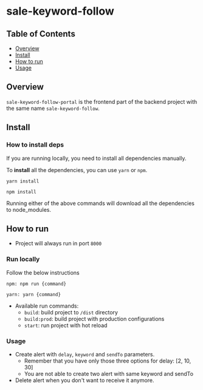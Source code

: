 # sale-keyword-follow

## Table of Contents

- [Overview](#overview)
- [Install](#install)
- [How to run](#how-to-run)
- [Usage](#usage)

## Overview
`sale-keyword-follow-portal` is the frontend part of the backend project with the same name `sale-keyword-follow`.

<a id="#install"></a>
## Install

### How to install deps
If you are running locally, you need to install all dependencies manually.

To **install** all the dependencies, you can use `yarn` or `npm`.

```yarn
yarn install
```
```npm
npm install
```

Running either of the above commands will download all the dependencies to node_modules.

<a id="how-to-run"></a>
## How to run
- Project will always run in port `8000`

### Run locally
Follow the below instructions 

```
npm: npm run {command}
```

```
yarn: yarn {command}
```

- Available run commands:
  - `build`: build project to `/dist` directory
  - `build:prod`: build project with production configurations
  - `start`: run project with hot reload

<a id='usage'></a>
### Usage
- Create alert with `delay`, `keyword` and `sendTo` parameters.
  - Remember that you have only those three options for delay: [2, 10, 30]
  - You are not able to create two alert with same keyword and sendTo
- Delete alert when you don't want to receive it anymore.
